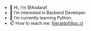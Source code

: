 - 👋 Hi, I’m @Asdaraf
- 👀 I’m interested in Backend Developer.
- 🌱 I’m currently learning Python.
- 📫 How to reach me: fjjeraldof@uc.cl

<!---
Asdaraf/Asdaraf is a ✨ special ✨ repository because its `README.md` (this file) appears on your GitHub profile.
You can click the Preview link to take a look at your changes.
--->
